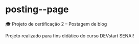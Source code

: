 # posting--page
🎓 Projeto de certificação 2 – Postagem de blog

Projeto realizado para fins didático do curso DEVstart SENAI!
